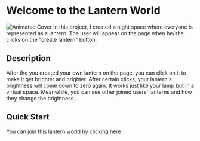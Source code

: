 # Welcome to the Lantern World
![Animated Cover](projectC.gif)
In this project, I created a night space where everyone is represented as a lantern. The user will appear on the page when he/she clicks on the "create lantern" button.

## Description

After the you created your own lantern on the page, you can click on it to make it get brighter and brighter. After certain clicks, your lantern's brightness will come down to zero again. It works just like your lamp but in a virtual space. Meanwhile, you can see other joined users' lanterns and how they change the brightness.

## Quick Start

You can join this lantern world by clicking [here](https://deep-typhoon-monday.glitch.me/)
